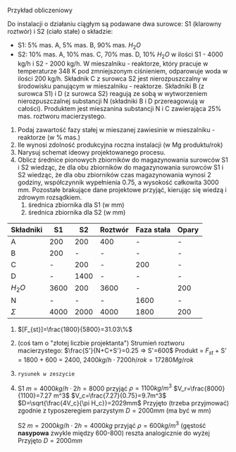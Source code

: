 Przykład obliczeniowy

Do instalacji o działaniu ciągłym są podawane dwa surowce: S1 (klarowny roztwór) i S2 (ciało stałe) o składzie:
- S1: 5% mas. A, 5% mas. B, 90% mas. $H_2O$
- S2: 10% mas. A, 10% mas. C, 70% mas. D, 10% $H_2O$ 
w ilości S1 - 4000 kg/h i S2 - 2000 kg/h.
W mieszalniku - reaktorze, który pracuje w temperaturze 348 K pod zmniejszonym ciśnieniem, odparowuje woda w ilości 200 kg/h. Składnik C z surowca S2 jest nierozpuszczalny w środowisku panującym w mieszalniku - reaktorze. Składniki B (z surowca S1) i D (z surowca S2) reagują ze sobą w wytworzeniem nierozpuszczalnej substancji N (składniki B i D przereagowują w całości). Produktem jest mieszanina substancji N i C zawierająca 25% mas. roztworu macierzystego.
1. Podaj zawartość fazy stałej w mieszanej zawiesinie w mieszalniku - reaktorze (w % mas.)
2. Ile wynosi zdolność produkcyjna roczna instalacji (w Mg produktu/rok)
3. Narysuj schemat ideowy projektowanego procesu.
4. Oblicz średnice pionowych zbiorników do magazynowania surowców S1 i S2 wiedząc, że dla obu zbiorników do magazynowania surowców S1 i S2 wiedząc, że dla obu zbiorników czas magazynowania wynosi 2 godziny, współczynnik wypełnienia 0.75, a wysokość całkowita 3000 mm. Pozostałe brakujące dane projektowe przyjąć, kierując się wiedzą i zdrowym rozsądkiem.
	1. średnica zbiornika dla S1 (w mm)
	2. średnica zbiornika dla S2 (w mm)

|Składniki| S1| S2| Roztwór| Faza stała| Opary|
|-|-|-|-|-|-|
|A| 200 | 200| 400 | - | - |
|B| 200 | - | - | -  | - |
|C| - | 200 | - | 200 | - |
|D| - | 1400 | - | - | - |
|$H_2O$| 3600| 200 | 3600 | - | 200 |
|N| - | - | - | 1600 | - |
| $\Sigma$ | 4000| 2000 | 4000 | 1800 | 200 |

1. $[F_{st}]=\frac{1800}{5800}=31.03\%$
2. (coś tam o "złotej liczbie projektanta") Strumień roztworu macierzystego: $\frac{S'}{N+C+S'}=0.25 => S'=600$ Produkt = $F_{st}$ + S' = 1800 + 600 = 2400,   $2400 kg/h \cdot 7200 h/rok=17280 Mg/rok$ 
3. `rysunek w zeszycie`
4. 
	S1
	$m=4000 kg/h \cdot 2h = 8000$
	przyjąć $\rho=1100kg/m^3$
	$V_r=\frac{8000}{1100}=7.27 m^3$
	$V_c=\frac{7.27}{0.75}=9.7m^3$
	$D=\sqrt{\frac{4V_c}{\pi H_c}}=2029mm$
	Przyjęto (trzeba przyjmować) zgodnie z typoszeregiem parzystym $D=2000mm$ (ma być w mm)

	S2
	$m=2000kg/h \cdot 2h=4000kg$
	przyjąć $\rho=600kg/m^3$ (gęstość **nasypowa** zwykle między 600-800)
	reszta analogicznie do wyżej
	Przyjęto $D=2000mm$

